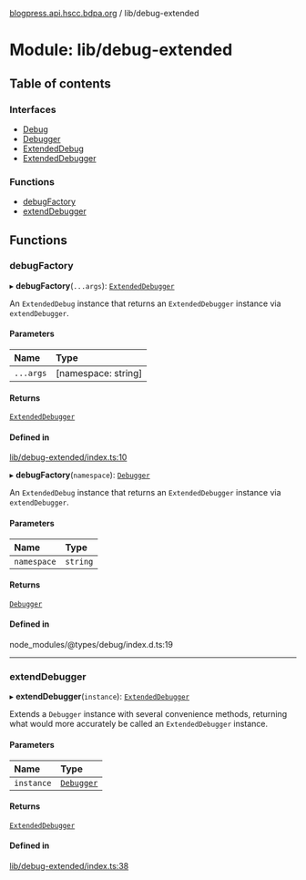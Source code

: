 [blogpress.api.hscc.bdpa.org](../README.md) / lib/debug-extended

# Module: lib/debug-extended

## Table of contents

### Interfaces

- [Debug](../interfaces/lib_debug_extended.Debug.md)
- [Debugger](../interfaces/lib_debug_extended.Debugger.md)
- [ExtendedDebug](../interfaces/lib_debug_extended.ExtendedDebug.md)
- [ExtendedDebugger](../interfaces/lib_debug_extended.ExtendedDebugger.md)

### Functions

- [debugFactory](lib_debug_extended.md#debugfactory)
- [extendDebugger](lib_debug_extended.md#extenddebugger)

## Functions

### debugFactory

▸ **debugFactory**(`...args`): [`ExtendedDebugger`](../interfaces/lib_debug_extended.ExtendedDebugger.md)

An `ExtendedDebug` instance that returns an `ExtendedDebugger` instance via
`extendDebugger`.

#### Parameters

| Name | Type |
| :------ | :------ |
| `...args` | [namespace: string] |

#### Returns

[`ExtendedDebugger`](../interfaces/lib_debug_extended.ExtendedDebugger.md)

#### Defined in

[lib/debug-extended/index.ts:10](https://github.com/nhscc/blogpress.api.hscc.bdpa.org/blob/764312e/lib/debug-extended/index.ts#L10)

▸ **debugFactory**(`namespace`): [`Debugger`](../interfaces/lib_debug_extended.Debugger.md)

An `ExtendedDebug` instance that returns an `ExtendedDebugger` instance via
`extendDebugger`.

#### Parameters

| Name | Type |
| :------ | :------ |
| `namespace` | `string` |

#### Returns

[`Debugger`](../interfaces/lib_debug_extended.Debugger.md)

#### Defined in

node_modules/@types/debug/index.d.ts:19

___

### extendDebugger

▸ **extendDebugger**(`instance`): [`ExtendedDebugger`](../interfaces/lib_debug_extended.ExtendedDebugger.md)

Extends a `Debugger` instance with several convenience methods, returning
what would more accurately be called an `ExtendedDebugger` instance.

#### Parameters

| Name | Type |
| :------ | :------ |
| `instance` | [`Debugger`](../interfaces/lib_debug_extended.Debugger.md) |

#### Returns

[`ExtendedDebugger`](../interfaces/lib_debug_extended.ExtendedDebugger.md)

#### Defined in

[lib/debug-extended/index.ts:38](https://github.com/nhscc/blogpress.api.hscc.bdpa.org/blob/764312e/lib/debug-extended/index.ts#L38)
